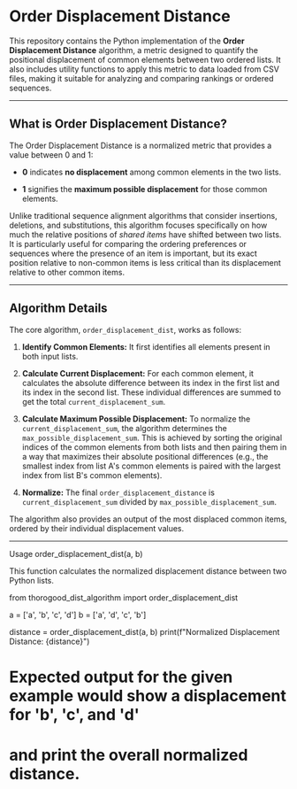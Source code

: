 # Order Displacement Distance

This repository contains the Python implementation of the **Order Displacement Distance** algorithm, a metric designed to quantify the positional displacement of common elements between two ordered lists. It also includes utility functions to apply this metric to data loaded from CSV files, making it suitable for analyzing and comparing rankings or ordered sequences.

---

## What is Order Displacement Distance?

The Order Displacement Distance is a normalized metric that provides a value between 0 and 1:

* **0** indicates **no displacement** among common elements in the two lists.

* **1** signifies the **maximum possible displacement** for those common elements.

Unlike traditional sequence alignment algorithms that consider insertions, deletions, and substitutions, this algorithm focuses specifically on how much the relative positions of *shared items* have shifted between two lists. It is particularly useful for comparing the ordering preferences or sequences where the presence of an item is important, but its exact position relative to non-common items is less critical than its displacement relative to other common items.

---

## Algorithm Details

The core algorithm, `order_displacement_dist`, works as follows:

1.  **Identify Common Elements:** It first identifies all elements present in both input lists.

2.  **Calculate Current Displacement:** For each common element, it calculates the absolute difference between its index in the first list and its index in the second list. These individual differences are summed to get the total `current_displacement_sum`.

3.  **Calculate Maximum Possible Displacement:** To normalize the `current_displacement_sum`, the algorithm determines the `max_possible_displacement_sum`. This is achieved by sorting the original indices of the common elements from both lists and then pairing them in a way that maximizes their absolute positional differences (e.g., the smallest index from list A's common elements is paired with the largest index from list B's common elements).

4.  **Normalize:** The final `order_displacement_distance` is `current_displacement_sum` divided by `max_possible_displacement_sum`.

The algorithm also provides an output of the most displaced common items, ordered by their individual displacement values.

---
Usage
order_displacement_dist(a, b)

This function calculates the normalized displacement distance between two Python lists.

from thorogood_dist_algorithm import order_displacement_dist

a = ['a', 'b', 'c', 'd']
b = ['a', 'd', 'c', 'b']

distance = order_displacement_dist(a, b)
print(f"Normalized Displacement Distance: {distance}")
# Expected output for the given example would show a displacement for 'b', 'c', and 'd'
# and print the overall normalized distance.